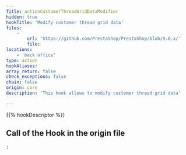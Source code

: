 ```yaml
---
Title: actionCustomerThreadGridDataModifier
hidden: true
hookTitle: 'Modify customer thread grid data'
files:
    -
        url: 'https://github.com/PrestaShop/PrestaShop/blob/9.0.x/'
        file: 
locations:
    - 'back office'
type: action
hookAliases: 
array_return: false
check_exceptions: false
chain: false
origin: core
description: 'This hook allows to modify customer thread grid data'

---
```


{{% hookDescriptor %}}

## Call of the Hook in the origin file

```php
;
```
